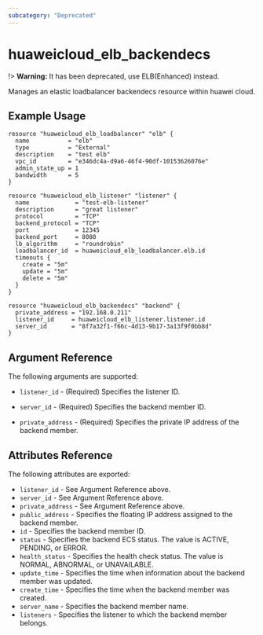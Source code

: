 ```yaml
---
subcategory: "Deprecated"
---
```


# huaweicloud\_elb\_backendecs

!> **Warning:** It has been deprecated, use ELB(Enhanced) instead.

Manages an elastic loadbalancer backendecs resource within huawei cloud.

## Example Usage

```hcl
resource "huaweicloud_elb_loadbalancer" "elb" {
  name           = "elb"
  type           = "External"
  description    = "test elb"
  vpc_id         = "e346dc4a-d9a6-46f4-90df-10153626076e"
  admin_state_up = 1
  bandwidth      = 5
}

resource "huaweicloud_elb_listener" "listener" {
  name             = "test-elb-listener"
  description      = "great listener"
  protocol         = "TCP"
  backend_protocol = "TCP"
  port             = 12345
  backend_port     = 8080
  lb_algorithm     = "roundrobin"
  loadbalancer_id  = huaweicloud_elb_loadbalancer.elb.id
  timeouts {
    create = "5m"
    update = "5m"
    delete = "5m"
  }
}

resource "huaweicloud_elb_backendecs" "backend" {
  private_address = "192.168.0.211"
  listener_id     = huaweicloud_elb_listener.listener.id
  server_id       = "8f7a32f1-f66c-4d13-9b17-3a13f9f0bb8d"
}
```

## Argument Reference

The following arguments are supported:

* `listener_id` - (Required) Specifies the listener ID.

* `server_id` - (Required) Specifies the backend member ID.

* `private_address` - (Required) Specifies the private IP address of the backend member.

## Attributes Reference

The following attributes are exported:

* `listener_id` - See Argument Reference above.
* `server_id` - See Argument Reference above.
* `private_address` - See Argument Reference above.
* `public_address` - Specifies the floating IP address assigned to the backend member.
* `id` - Specifies the backend member ID.
* `status` - Specifies the backend ECS status. The value is ACTIVE, PENDING,
    or ERROR.
* `health_status` - Specifies the health check status. The value is NORMAL,
    ABNORMAL, or UNAVAILABLE.
* `update_time` - Specifies the time when information about the backend member
    was updated.
* `create_time` - Specifies the time when the backend member was created.
* `server_name` - Specifies the backend member name.
* `listeners` - Specifies the listener to which the backend member belongs.
